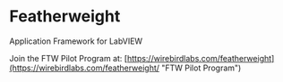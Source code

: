 Featherweight
=============

Application Framework for LabVIEW


Join the FTW Pilot Program at: [https://wirebirdlabs.com/featherweight](https://wirebirdlabs.com/featherweight/ "FTW Pilot Program")
